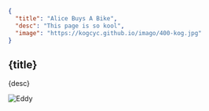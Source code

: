 ```json
{
  "title": "Alice Buys A Bike",
  "desc": "This page is so kool",
  "image": "https://kogcyc.github.io/imago/400-kog.jpg"
}
```

## {title} ##

{desc}

![Eddy]({image})

